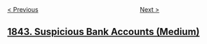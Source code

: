 <!--|This file generated by command(leetcode description); DO NOT EDIT.    |-->
<!--+----------------------------------------------------------------------+-->
<!--|@author    openset <openset.wang@gmail.com>                           |-->
<!--|@link      https://github.com/openset                                 |-->
<!--|@home      https://github.com/openset/leetcode                        |-->
<!--+----------------------------------------------------------------------+-->

[< Previous](../next-palindrome-using-same-digits "Next Palindrome Using Same Digits")
　　　　　　　　　　　　　　　　
[Next >](../replace-all-digits-with-characters "Replace All Digits with Characters")

## [1843. Suspicious Bank Accounts (Medium)](https://leetcode.com/problems/suspicious-bank-accounts "")


